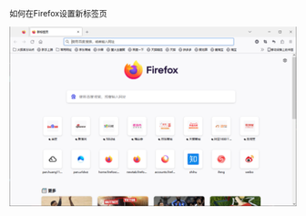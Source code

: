 如何在Firefox设置新标签页     

![这是图片](https://raw.githubusercontent.com/zhangchengmcbedrock/old-browser-tab/main/res/help/firefox/%E5%B1%8F%E5%B9%95%E6%88%AA%E5%9B%BE%202023-07-16%20205020.png "01")
